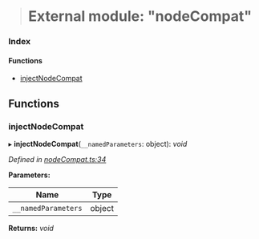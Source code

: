 > # External module: "nodeCompat"

### Index

#### Functions

* [injectNodeCompat](_nodecompat_.md#injectnodecompat)

## Functions

###  injectNodeCompat

▸ **injectNodeCompat**(`__namedParameters`: object): *void*

*Defined in [nodeCompat.ts:34](https://github.com/polkadot-js/api/blob/01eaef2/packages/api/src/nodeCompat.ts#L34)*

**Parameters:**

Name | Type |
------ | ------ |
`__namedParameters` | object |

**Returns:** *void*